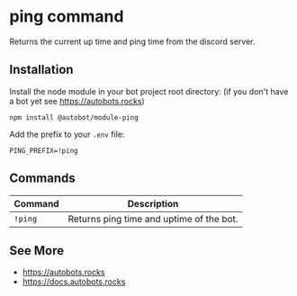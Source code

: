 # ping command

Returns the current up time and ping time from the discord server.

## Installation

Install the node module in your bot project root directory:
(if you don't have a bot yet see https://autobots.rocks)

```
npm install @autobot/module-ping
```

Add the prefix to your `.env` file:
```
PING_PREFIX=!ping
````

## Commands

| Command                           | Description                                   |
|-----------------------------------|-----------------------------------------------|
| `!ping`                           | Returns ping time and uptime of the bot.      |

## See More

* https://autobots.rocks
* https://docs.autobots.rocks
